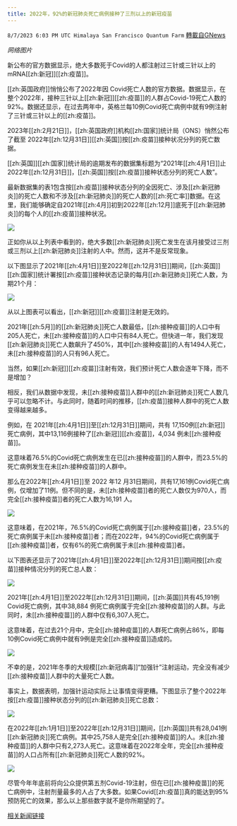 ```yaml
---
title: 2022年，92%的新冠肺炎死亡病例接种了三剂以上的新冠疫苗
---
```

`8/7/2023 6:03 PM UTC Himalaya San Francisco Quantum Farm` [轉載自GNews](https://gnews.org/articles/1533246)

*网络图片*

新公布的官方数据显示，绝大多数死于Covid的人都注射过三针或三针以上的mRNA[[zh:新冠]][[zh:疫苗]]。

[[zh:英国政府]]悄悄公布了2022年因 Covid死亡人数的官方数据。数据显示，在整个2022年，接种三针以上[[zh:新冠]][[zh:疫苗]]的人群占Covid-19死亡人数的92%。数据还显示，在过去两年中，英格兰每10例Covid死亡病例中就有9例注射了三针或三针以上的[[zh:疫苗]]。

2023年[[zh:2月21日]]，[[zh:英国政府]]机构[[zh:国家]]统计局（ONS）悄然公布了截至 2022年[[zh:12月31日]][[zh:英国]]按[[zh:疫苗]]接种状况分列的死亡数据。

[[zh:英国]][[zh:国家]]统计局的逾期发布的数据集标题为“2021年[[zh:4月1日]]止2022年[[zh:12月31日]]，[[zh:英国]]按[[zh:疫苗]]接种状态分列的死亡人数”。

最新数据集的表1包含按[[zh:疫苗]]接种状态分列的全因死亡、涉及[[zh:新冠肺炎]]的死亡人数和不涉及[[zh:新冠肺炎]]的死亡人数的[[zh:死亡率]]数据。在这里，我们能够确定自2021年[[zh:4月]]初到2022年[[zh:12月]]底死于[[zh:新冠肺炎]]的每个人的[[zh:疫苗]]接种状况。

![](https://cloudflare-ipfs.com/ipfs/QmV8MmkDPkD6UimMNiz8spRD5J8DXa8PxtDZyy2LTfZrmq?filename=triple-vaxxed-covid-deaths-3.jpg)

正如你从以上列表中看到的，绝大多数[[zh:新冠肺炎]]死亡发生在该月接受过三剂或三剂以上[[zh:新冠肺炎]]注射的人中。然而，这并不是反常现象。

以下图显示了2021年[[zh:4月1日]]至2022年[[zh:12月31日]]期间，[[zh:英国]][[zh:国家]]统计署按[[zh:疫苗]]接种状态记录的每月[[zh:新冠肺炎]]死亡人数，为期21个月：

![](https://cloudflare-ipfs.com/ipfs/QmV9GRZJasx96sXVAV7CY3jjbxcu8xD8HvUf54ECLwhWHN?filename=triple-vaxxed-covid-deaths-4.jpg)

从以上图表可以看出，[[zh:新冠]][[zh:疫苗]]注射是无效的。

2021年[[zh:5月]]的[[zh:新冠肺炎]]死亡人数最低，[[zh:接种疫苗]]的人口中有205人死亡，未[[zh:接种疫苗]]的人口中只有84人死亡。但快进一年，我们发现[[zh:新冠肺炎]]死亡人数飙升了450%，其中[[zh:接种疫苗]]的人有1494人死亡，未[[zh:接种疫苗]]的人只有96人死亡。

当然，如果[[zh:新冠]][[zh:疫苗]]注射有效，我们预计死亡人数会逐年下降，而不是增加？

相反，我们从数据中发现，未[[zh:接种疫苗]]人群中的[[zh:新冠肺炎]]死亡人数几乎可以忽略不计。与此同时，随着时间的推移，[[zh:疫苗]]接种人群中的死亡人数变得越来越多。

例如，在 2021年[[zh:4月1日]]至[[zh:12月31日]]期间，共有 17,150例[[zh:新冠]]死亡病例，其中13,116例接种了[[zh:新冠]][[zh:疫苗]]，4,034 例未[[zh:接种疫苗]]。

这意味着76.5%的Covid死亡病例发生在已[[zh:接种疫苗]]的人群中，而23.5%的死亡病例发生在未[[zh:接种疫苗]]的人群中。

那么在2022年[[zh:4月1日]]至 2022 年12 月31日期间，共有17,161例Covid死亡病例，仅增加了11例。但不同的是，未[[zh:接种疫苗]]者的死亡人数仅为970人，而完全[[zh:接种疫苗]]者的死亡人数为16,191 人。

![](https://cloudflare-ipfs.com/ipfs/QmbrZDxkGvNJtoyv9u6r6bRwGAfkCEA7oRwkFapC8EijCB?filename=triple-vaxxed-covid-deaths-5.jpg)

这意味着，在2021年，76.5%的Covid死亡病例属于[[zh:接种疫苗]]者，23.5%的死亡病例属于未[[zh:接种疫苗]]者；而在2022年，94%的Covid死亡病例属于[[zh:接种疫苗]]者，仅有6%的死亡病例属于未[[zh:接种疫苗]]者。

以下图表还显示了2021年[[zh:4月1日]]至2022年[[zh:12月31日]]期间按[[zh:疫苗]]接种情况分列的死亡总人数：

![](https://cloudflare-ipfs.com/ipfs/QmNqnqBqRqTM7XeXv1n87XieyqcmEE3VP63pp9wPFWhSti?filename=triple-vaxxed-covid-deaths-6.jpg)

2021年[[zh:4月1日]]至2022年[[zh:12月31日]]期间，[[zh:英国]]共有45,191例Covid死亡病例，其中38,884 例死亡病例属于完全[[zh:接种疫苗]]的人群。与此同时，未[[zh:接种疫苗]]的人群中仅有6,307人死亡。

这意味着，在过去21个月中，完全[[zh:接种疫苗]]的人群死亡病例占86%，即每10例Covid死亡病例中就有9例是完全[[zh:接种疫苗]]造成的。

![](https://cloudflare-ipfs.com/ipfs/QmNYKF7AEWzvQxm6oKVBwtSitpwQ6MeyAQorYuNC6q6wJE?filename=triple-vaxxed-covid-deaths-7.jpg)

不幸的是，2021年冬季的大规模[[zh:新冠病毒]]“加强针”注射运动，完全没有减少[[zh:接种疫苗]]人群中的大量死亡人数。

事实上，数据表明，加强针运动实际上让事情变得更糟。下图显示了整个2022年按[[zh:疫苗]]接种状态分列的[[zh:新冠肺炎]]死亡总数：

![](https://cloudflare-ipfs.com/ipfs/QmRfZioMnaDLFziYf1TqxqUojVBKRZe3RHVghSEN265vRB?filename=triple-vaxxed-covid-deaths-8.jpg)

在2022年[[zh:1月1日]]至2022年[[zh:12月31日]]期间，[[zh:英国]]共有28,041例[[zh:新冠肺炎]]死亡病例。其中25,758人是完全[[zh:接种疫苗]]的人。未[[zh:接种疫苗]]的人群中只有2,273人死亡。这意味着在2022年全年，完全[[zh:接种疫苗]]的人口占所有[[zh:新冠肺炎]]死亡人数的92%。

![](https://cloudflare-ipfs.com/ipfs/QmUGbzkXEwTF2xNGsQsXrFvD7j8V9Z4mLbWGcZSU9YgweD?filename=triple-vaxxed-covid-deaths-9.jpg)

尽管今年年底前将向公众提供第五剂Covid-19注射，但在已[[zh:接种疫苗]]的死亡病例中，注射剂量最多的人占了大多数。如果Covid[[zh:疫苗]]真的能达到95%预防死亡的效果，那么以上那些数字就不是你所期望的了。




[相关新闻链接](https://slaynews.com/news/92-covid-deaths-2022-were-triple-vaxxed/?utm_source=mailpoet&utm_medium=email&utm_campaign=daily-newsletter)
